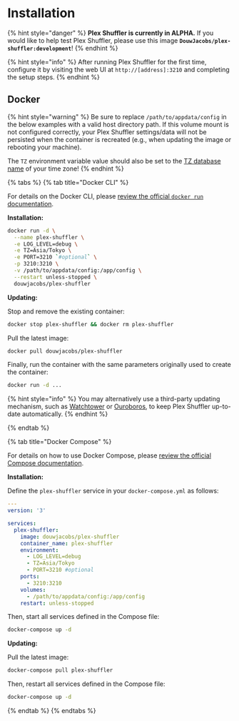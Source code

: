 # Installation

{% hint style="danger" %}
**Plex Shuffler is currently in ALPHA.** If you would like to help test Plex Shuffler, please use this image **`DouwJacobs/plex-shuffler:development`**!
{% endhint %}

{% hint style="info" %}
After running Plex Shuffler for the first time, configure it by visiting the web UI at `http://[address]:3210` and completing the setup steps.
{% endhint %}

## Docker

{% hint style="warning" %}
Be sure to replace `/path/to/appdata/config` in the below examples with a valid host directory path. If this volume mount is not configured correctly, your Plex Shuffler settings/data will not be persisted when the container is recreated (e.g., when updating the image or rebooting your machine).

The `TZ` environment variable value should also be set to the [TZ database name](https://en.wikipedia.org/wiki/List_of_tz_database_time_zones) of your time zone!
{% endhint %}

{% tabs %}
{% tab title="Docker CLI" %}

For details on the Docker CLI, please [review the official `docker run` documentation](https://docs.docker.com/engine/reference/run/).

**Installation:**

```bash
docker run -d \
  --name plex-shuffler \
  -e LOG_LEVEL=debug \
  -e TZ=Asia/Tokyo \
  -e PORT=3210 `#optional` \
  -p 3210:3210 \
  -v /path/to/appdata/config:/app/config \
  --restart unless-stopped \
  douwjacobs/plex-shuffler
```

**Updating:**

Stop and remove the existing container:

```bash
docker stop plex-shuffler && docker rm plex-shuffler
```

Pull the latest image:

```bash
docker pull douwjacobs/plex-shuffler
```

Finally, run the container with the same parameters originally used to create the container:

```bash
docker run -d ...
```

{% hint style="info" %}
You may alternatively use a third-party updating mechanism, such as [Watchtower](https://github.com/containrrr/watchtower) or [Ouroboros](https://github.com/pyouroboros/ouroboros), to keep Plex Shuffler up-to-date automatically.
{% endhint %}

{% endtab %}

{% tab title="Docker Compose" %}

For details on how to use Docker Compose, please [review the official Compose documentation](https://docs.docker.com/compose/reference/).

**Installation:**

Define the `plex-shuffler` service in your `docker-compose.yml` as follows:

```yaml
---
version: '3'

services:
  plex-shuffler:
    image: douwjacobs/plex-shuffler
    container_name: plex-shuffler
    environment:
      - LOG_LEVEL=debug
      - TZ=Asia/Tokyo
      - PORT=3210 #optional
    ports:
      - 3210:3210
    volumes:
      - /path/to/appdata/config:/app/config
    restart: unless-stopped
```

Then, start all services defined in the Compose file:

```bash
docker-compose up -d
```

**Updating:**

Pull the latest image:

```bash
docker-compose pull plex-shuffler
```

Then, restart all services defined in the Compose file:

```bash
docker-compose up -d
```

{% endtab %}
{% endtabs %}
